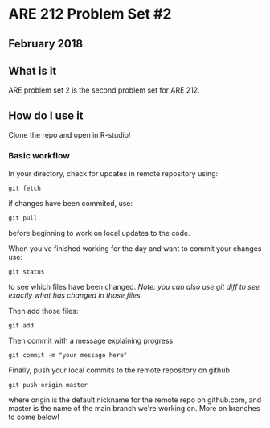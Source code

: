 # ARE 212 Problem Set #2

## February 2018

## What is it
ARE problem set 2 is the second problem set for ARE 212.

## How do I use it
Clone the repo and open in R-studio! 

### Basic workflow
In your directory, check for updates in remote repository using:

	git fetch

if changes have been commited, use:

	git pull

before beginning to work on local updates to the code. 

When you've finished working for the day and want to commit your changes use:

	git status

to see which files have been changed. *Note: you can also use git diff to see exactly what has changed in those files.*

Then add those files: 

	git add .

Then commit with a message explaining progress

	git commit -m "your message here"

Finally, push your local commits to the remote repository on github

	git push origin master

where origin is the default nickname for the remote repo on github.com, and master is the name of the main branch we're working on. More on branches to come below!